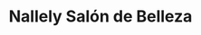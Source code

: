 ---
title: "Nallely Salón de Belleza"
url: /san-rafael-cedros/nallely-salon-de-belleza/
shop: cosméticos
---